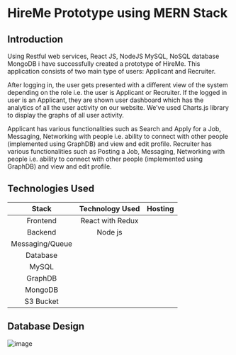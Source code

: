 # HireMe Prototype using MERN Stack
## Introduction 

Using Restful web services, React JS, NodeJS MySQL, NoSQL database MongoDB i have successfully created a prototype of HireMe. This application consists of two main type of users: Applicant and Recruiter. 

After logging in, the user gets presented with a different view of the system depending on the role i.e. the user is Applicant or Recruiter. If the logged in user is an Applicant, they are shown user dashboard which has the analytics of all the user activity on our website. We’ve used Charts.js library to display the graphs of all user activity.

Applicant has various functionalities such as Search and Apply for a Job, Messaging, Networking with people i.e. ability to connect with other people (implemented using GraphDB) and view and edit profile.
Recruiter has various functionalities such as Posting a Job, Messaging, Networking with people i.e. ability to connect with other people (implemented using GraphDB) and view and edit profile.




## Technologies Used

|   Stack      | Technology Used| Hosting       |
|     :---:    |     :---:      |     :---:     |
| Frontend     | React with Redux     | 
| Backend      | Node js       |      
| Messaging/Queue     |          
| Database     | 
MySQL       |       |
| GraphDB       |      |
| MongoDB       |      |
| S3 Bucket      |       |

## Database Design 
![image](https://user-images.githubusercontent.com/42597460/56462187-d0624200-6373-11e9-9255-1492ff01d9e1.png)
